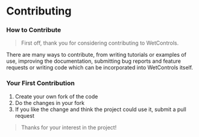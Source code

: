 # Contributing

### How to Contribute

>First off, thank you for considering contributing to WetControls.

There are many ways to contribute, from writing tutorials or examples of use, improving the documentation, submitting bug reports and feature requests or writing code which can be incorporated into WetControls itself.

### Your First Contribution

1. Create your own fork of the code
2. Do the changes in your fork
3. If you like the change and think the project could use it, submit a pull request

>Thanks for your interest in the project!
